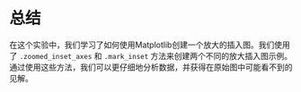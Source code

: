 # 总结

在这个实验中，我们学习了如何使用Matplotlib创建一个放大的插入图。我们使用了 `.zoomed_inset_axes` 和 `.mark_inset` 方法来创建两个不同的放大插入图示例。通过使用这些方法，我们可以更仔细地分析数据，并获得在原始图中可能看不到的见解。
